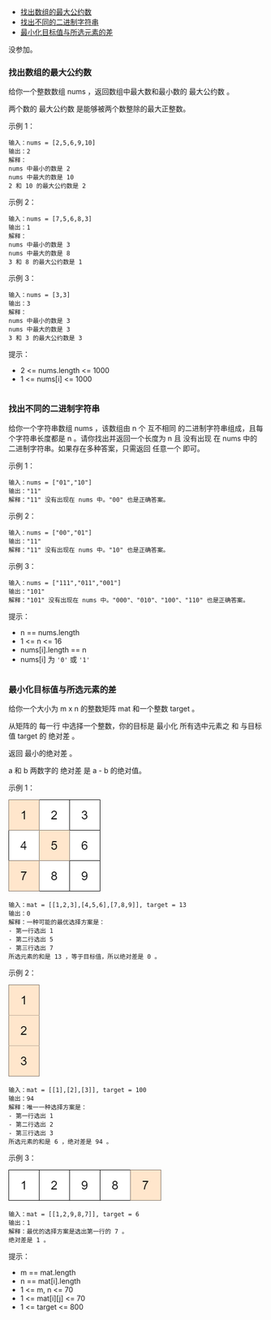 
<!-- @import "[TOC]" {cmd="toc" depthFrom=1 depthTo=6 orderedList=false} -->

<!-- code_chunk_output -->

- [找出数组的最大公约数](#找出数组的最大公约数)
- [找出不同的二进制字符串](#找出不同的二进制字符串)
- [最小化目标值与所选元素的差](#最小化目标值与所选元素的差)

<!-- /code_chunk_output -->

没参加。

### 找出数组的最大公约数

给你一个整数数组 nums ，返回数组中最大数和最小数的 最大公约数 。

两个数的 最大公约数 是能够被两个数整除的最大正整数。

示例 1：
```
输入：nums = [2,5,6,9,10]
输出：2
解释：
nums 中最小的数是 2
nums 中最大的数是 10
2 和 10 的最大公约数是 2
```

示例 2：
```
输入：nums = [7,5,6,8,3]
输出：1
解释：
nums 中最小的数是 3
nums 中最大的数是 8
3 和 8 的最大公约数是 1
```

示例 3：
```
输入：nums = [3,3]
输出：3
解释：
nums 中最小的数是 3
nums 中最大的数是 3
3 和 3 的最大公约数是 3
```

提示：
- 2 <= nums.length <= 1000
- 1 <= nums[i] <= 1000

```cpp
```

### 找出不同的二进制字符串

给你一个字符串数组 nums ，该数组由 n 个 互不相同 的二进制字符串组成，且每个字符串长度都是 n 。请你找出并返回一个长度为 n 且 没有出现 在 nums 中的二进制字符串。如果存在多种答案，只需返回 任意一个 即可。

示例 1：
```
输入：nums = ["01","10"]
输出："11"
解释："11" 没有出现在 nums 中。"00" 也是正确答案。
```

示例 2：
```
输入：nums = ["00","01"]
输出："11"
解释："11" 没有出现在 nums 中。"10" 也是正确答案。
```

示例 3：
```
输入：nums = ["111","011","001"]
输出："101"
解释："101" 没有出现在 nums 中。"000"、"010"、"100"、"110" 也是正确答案。
```

提示：
- n == nums.length
- 1 <= n <= 16
- nums[i].length == n
- nums[i] 为 `'0'` 或 `'1'`

```cpp

```

### 最小化目标值与所选元素的差

给你一个大小为 m x n 的整数矩阵 mat 和一个整数 target 。

从矩阵的 每一行 中选择一个整数，你的目标是 最小化 所有选中元素之 和 与目标值 target 的 绝对差 。

返回 最小的绝对差 。

a 和 b 两数字的 绝对差 是 a - b 的绝对值。

示例 1：

![](./images/2021082201.png)

```
输入：mat = [[1,2,3],[4,5,6],[7,8,9]], target = 13
输出：0
解释：一种可能的最优选择方案是：
- 第一行选出 1
- 第二行选出 5
- 第三行选出 7
所选元素的和是 13 ，等于目标值，所以绝对差是 0 。
```

示例 2：

![](./images/2021082202.png)

```
输入：mat = [[1],[2],[3]], target = 100
输出：94
解释：唯一一种选择方案是：
- 第一行选出 1
- 第二行选出 2
- 第三行选出 3
所选元素的和是 6 ，绝对差是 94 。
```

示例 3：

![](./images/2021082203.png)

```
输入：mat = [[1,2,9,8,7]], target = 6
输出：1
解释：最优的选择方案是选出第一行的 7 。
绝对差是 1 。
```

提示：
- m == mat.length
- n == mat[i].length
- 1 <= m, n <= 70
- 1 <= mat[i][j] <= 70
- 1 <= target <= 800

```cpp

```
